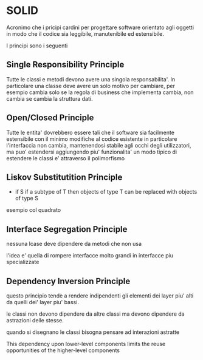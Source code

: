 ﻿# SOLID

Acronimo che i pricipi cardini per progettare software orientato agli oggetti in modo che il codice sia leggibile, manutenibile ed estensibile.

I principi sono i seguenti

## Single Responsibility Principle
Tutte le classi e metodi devono avere una singola responsabilita'. 
In particolare una classe deve avere un solo motivo per cambiare, per esempio cambia solo se la regola di business che implementa cambia, non cambia se cambia la struttura dati.

## Open/Closed Principle
Tutte le entita' dovrebbero essere tali che il software sia facilmente estensibile con il minimo modifiche al codice esistente 
in particolare l'interfaccia non cambia, mantenendosi stabile agli occhi degli utilizzatori, ma puo' estendersi aggiungendo piu' funzionalita'
un modo tipico di estendere le classi e' attraverso il polimorfismo

## Liskov Substitutition Principle
- if S if a subtype of T then objects of type T can be replaced with objects of type S

esempio col quadrato
## Interface Segregation Principle

nessuna lcase deve dipendere da metodi che non usa

l'idea e' quella di rompere interfacce molto grandi in interfacce piu specializzate
## Dependency Inversion Principle

questo principio tende a rendere indipendenti gli elementi dei layer piu' alti da quelli dei' layer piu' bassi. 

le classi non devono dipendere da altre classi ma devono dipendere da astrazioni delle stesse. 

quando si disegnano le classi bisogna pensare ad interazioni astratte 

This dependency upon lower-level components limits the reuse opportunities of the higher-level components